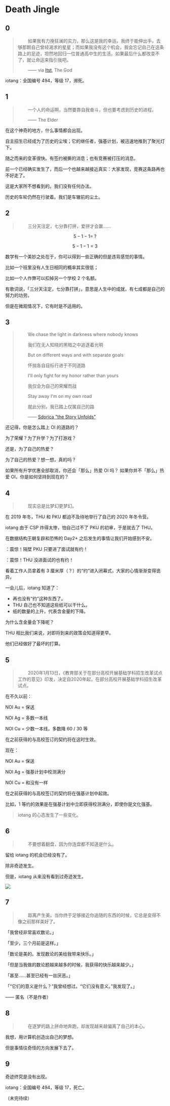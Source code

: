 # Death Jingle

## 0

> &nbsp;&nbsp;&nbsp;&nbsp;&nbsp;&nbsp;&nbsp;&nbsp;如果我有力挽狂澜的实力，那么这是我的幸运，我终于能伸出手，去够那颗自己曾经渴求的星星；而如果我没有这个机会，我会忘记自己在这条路上的足迹，坦然地回归一位普通高中生的生活。如果最后什么都改变不了，就让命运来指引我吧。
>
> &nbsp;&nbsp;&nbsp;&nbsp;&nbsp;&nbsp;&nbsp;&nbsp;—— via [Itst](https://www.cnblogs.com/Itst/p/13160481.html), The God

iotang：全国编号 494，等级 17，濒死。

## 1

> &nbsp;&nbsp;&nbsp;&nbsp;&nbsp;&nbsp;&nbsp;&nbsp;一个人的命运啊，当然要靠自我奋斗，但也要考虑到历史的进程。
>
> &nbsp;&nbsp;&nbsp;&nbsp;&nbsp;&nbsp;&nbsp;&nbsp;—— The Elder

在这个神奇的地方，什么事情都会出现。

自主招生已经成为了历史的尘埃；它的继任者，强基计划，被迅速地推到了聚光灯下。

随之而来的变革很快。有签约被撕的消息；也有竞赛被打压的消息。

前一个已经确实发生了，而后一个也越来越接近真实：大家发现，竞赛这条路再也不好走了。

这是大家所不想看到的。我们没有任何办法。

历史的车轮仍然在行驶着。我们是车辙前的尘土。

## 2

> &nbsp;&nbsp;&nbsp;&nbsp;&nbsp;&nbsp;&nbsp;&nbsp;三分天注定，七分靠打拼，爱拼才会赢……

$$ 5 - 1 - 1 =\ ? $$

$$ 5 - 1 - 1 = 3 $$

数学有一个美妙之处在于，你可以得到一些正确的但是违背感觉的事情。

比如一个班里没有人生日相同的概率其实很低；

比如一个人作弊可以扣掉另一个学校 2 个名额。

有歌词说，「三分天注定，七分靠打拼」，意思是人生中的成就，有七成都是自己的努力的功劳。

但是在微观情况下，它有时是不适用的。

## 3

> &nbsp;&nbsp;&nbsp;&nbsp;&nbsp;&nbsp;&nbsp;&nbsp;We chase the light in darkness where nobody knows
>
> &nbsp;&nbsp;&nbsp;&nbsp;&nbsp;&nbsp;&nbsp;&nbsp;我们在无人知晓的黑暗之中追逐着光明
>
> &nbsp;&nbsp;&nbsp;&nbsp;&nbsp;&nbsp;&nbsp;&nbsp;But on different ways and with separate goals
>
> &nbsp;&nbsp;&nbsp;&nbsp;&nbsp;&nbsp;&nbsp;&nbsp;怀揣各自目标行进于不同道路
>
> &nbsp;&nbsp;&nbsp;&nbsp;&nbsp;&nbsp;&nbsp;&nbsp;I'll only fight for my honor rather than yours
>
> &nbsp;&nbsp;&nbsp;&nbsp;&nbsp;&nbsp;&nbsp;&nbsp;我仅会为自己的荣耀而战
>
> &nbsp;&nbsp;&nbsp;&nbsp;&nbsp;&nbsp;&nbsp;&nbsp;Stay away I'm on my own road
>
> &nbsp;&nbsp;&nbsp;&nbsp;&nbsp;&nbsp;&nbsp;&nbsp;就此分别，我已踏上仅属自己的路
>
> &nbsp;&nbsp;&nbsp;&nbsp;&nbsp;&nbsp;&nbsp;&nbsp;—— [Sdorica "the Story Unfolds"](https://music.163.com/#/song?id=1445139782)

还记得，你是怎么踏上 OI 的道路的？

为了荣耀？为了升学？为了打游戏？

还是，为了自己的热爱？

为了自己的热爱？想一想，真的吗？

如果所有升学优惠全部取消，你还会「那么」热爱 OI 吗？
如果你并不「那么」热爱 OI，你是如何坚持到现在的？

## 4

> &nbsp;&nbsp;&nbsp;&nbsp;&nbsp;&nbsp;&nbsp;&nbsp;现实总是比梦幻更梦幻。

在 2019 年冬，THU 和 PKU 都迫不及待地举行了自己的 2020 年冬令营。

iotang 由于 CSP 炸得太惨，怕自己过不了 PKU 的初审，于是就去了 THU。

在数据结构王朝复辟和恐怖的 Day2+ 之后发生的事情让我们开始感到不安。

：震惊！隔壁 PKU 只要进了面试就有约！

：震惊！THU 没进面试的也有约！

看着工作人员拿着有 3 厘米厚（？）的“约”进入闭幕式，大家的心情渐渐变得诡异。

一会儿后，iotang 知道了：

- 再也没有“约”这种东西了。
- THU 自己也不知道这些纸可以干什么。
- 纸的数量的上升，代表含金量的下降。

为什么含金量会下降呢？

THU 相比我们来说，对即将到来的政策会知道得更早。

他们已经做好了最坏的打算。

## 5

> &nbsp;&nbsp;&nbsp;&nbsp;&nbsp;&nbsp;&nbsp;&nbsp;2020年1月13日，《教育部关于在部分高校开展基础学科招生改革试点工作的意见》印发，决定自2020年起，在部分高校开展基础学科招生改革试点。

在不久以前：

NOI Au = 保送

NOI Ag = 多数一本线

NOI Cu = 少数一本线，多数降 60 / 30 等

在之前获得的与高校签订的契约将在这时生效。

现在：

NOI Au = 保送

NOI Ag = 强基计划中校测满分

NOI Cu = 和没有一样

在之前获得的与高校签订的契约将在强基计划中起效。

比如，1 等约的效果是在强基计划中立即获得校测满分，即使你是文化强基。

> iotang 的心态发生了一些变化。

## 6

> &nbsp;&nbsp;&nbsp;&nbsp;&nbsp;&nbsp;&nbsp;&nbsp;不要想着翻盘，因为你连盘都不知道是什么。

留给 iotang 的机会已经没有了。

除非奇迹发生。

但是，iotang 从来没有看到过奇迹发生。

[![](https://cdn.luogu.com.cn/upload/image_hosting/pnmf6eih.png)](https://space.bilibili.com/29440965)

## 7

> &nbsp;&nbsp;&nbsp;&nbsp;&nbsp;&nbsp;&nbsp;&nbsp;距离产生美。当你终于足够接近你追随的东西的时候，它总是变得不像之前那样美好了。

「我曾经非常喜欢数论。」

「至少，三个月前是这样。」

「数论是美的。发现数论的美给我带来快乐。」

「但是当我做的数论题越来越多的时候，我获得的快乐越来越少。」

「甚至……甚至已经有一丝厌恶。」

「“它们的意义是什么？”我曾经想过。“它们没有意义。”我发现了。」

—— 匿名（不是作者）

## 8

> &nbsp;&nbsp;&nbsp;&nbsp;&nbsp;&nbsp;&nbsp;&nbsp;在逐梦的路上拼命地奔跑，却发现越来越偏离了自己的本心。

我想，用计算机创造出自己的梦想。

但是事情往奇怪的方向发展下去了。

## 9

奇迹终究是没有出现。

iotang：全国编号 494，等级 17，死亡。

（未完待续）
